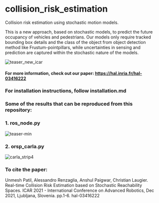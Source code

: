 # collision_risk_estimation
Collision risk estimation using stochastic motion models.

This is a new approach, based on stochastic models, to predict the future occupancy of vehicles and pedestrians. Our models only require tracked bounding box details and the class of the object from object detection method like Frustum-pointpillars, while uncertainties  in  sensing  and  prediction  are  captured  within the stochastic nature of the models.


![teaser_new_icar](https://user-images.githubusercontent.com/34339038/140978469-6084052b-d6dc-4436-87d3-a7990a1993f6.png)


#### For more information, check out our paper: https://hal.inria.fr/hal-03416222 


### For installation instructions, follow installation.md

### Some of the results that can be reproduced from this repository:
### 1. ros_node.py

![teaser-min](https://user-images.githubusercontent.com/34339038/140979262-cbc5b09e-1c99-44c9-824e-269db3823d98.png)


### 2. orsp_carla.py
![carla_strip4](https://user-images.githubusercontent.com/34339038/140979273-d9ce1671-8407-4d32-82bf-a2bd42c22a31.png)  

### To cite the paper: 
Unmesh Patil, Alessandro Renzaglia, Anshul Paigwar, Christian Laugier. Real-time Collision Risk Estimation based on Stochastic Reachability Spaces. ICAR 2021 - International Conference on Advanced Robotics, Dec 2021, Ljubljana, Slovenia. pp.1-6. hal-03416222

